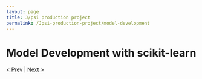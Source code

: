 ```yaml
---
layout: page
title: J/psi production project
permalink: /Jpsi-production-project/model-development
---
```


# Model Development with scikit-learn
[< Prev](proj-5.markdown) | [Next >](proj-7.markdown)